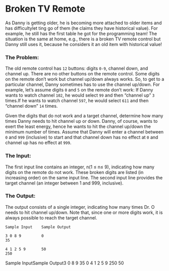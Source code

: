 # Broken TV Remote

As  Danny is  getting  older,  he  is  becoming  more  attached  to  older  items  and  has  difficultylet ting go of them (he claims they have historical value).  For example, he still has the first table he got for the programming team!  The situation is the same at home, e.g., there is a broken TV remote control but Danny still uses it, because he considers it an old item with historical value!


### The Problem:

The old remote control has `12` buttons: digits `0-9`, channel down, and channel up.  There are no other buttons on the remote control.  Some digits on the remote don’t work but channel up/down always works. So, to get to a particular channel, Danny sometimes has to use the channel up/down.  For example, let’s assume digits `0` and `5` on the remote don’t work: If Danny wants to watch channel `102`, he would select `99` and then “channel up” `3` times.If he wants to watch channel `597`, he would select `611` and then “channel down” `14` times.

Given the digits that do not work and a target channel, determine how many times Danny needs to hit channel up or down. Danny, of course, wants to exert the least energy, hence he wants to hit the channel up/down the minimum number of times.   Assume that Danny will enter a channel between `0` and `999` (inclusive) to start and that channel down has no effect at `0` and channel up has no effect at `999`.

### The Input:

The first input line contains an integer, n(1 ≤ n≤ 9), indicating how many digits on the remote do not work.  These broken digits are listed (in increasing order) on the same input line.  The second input line provides the target channel (an integer between 1 and 999, inclusive).

### The Output:

The  output  consists  of  a  single  integer,  indicating  how  many  times  Dr.  O  needs  to  hit  channel  up/down.  Note that, since one or more digits work, it is always possible to reach the target channel.

```
Sample Input    Sample Output

3 0 8 9         0
35

4 1 2 5 9       50
250
```

Sample InputSample Output3 0 8 9  35 0 4 1 2 5 9 250 50 
